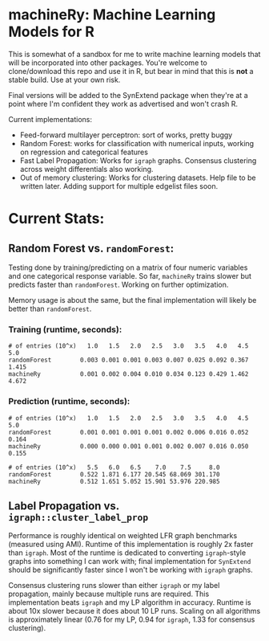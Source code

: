 # machineRy: Machine Learning Models for R

This is somewhat of a sandbox for me to write machine learning models that will be incorporated into other packages. You're welcome to clone/download this repo and use it in R, but bear in mind that this is **not** a stable build. Use at your own risk.

Final versions will be added to the SynExtend package when they're at a point where I'm confident they work as advertised and won't crash R. 

Current implementations:

- Feed-forward multilayer perceptron: sort of works, pretty buggy
- Random Forest: works for classification with numerical inputs, working on regression and categorical features
- Fast Label Propagation: Works for `igraph` graphs. Consensus clustering across weight differentials 
also working.
- Out of memory clustering: Works for clustering datasets. Help file to be written later. Adding support for multiple edgelist files soon.

# Current Stats:

## Random Forest vs. `randomForest`:

Testing done by training/predicting on a matrix of four numeric variables and one categorical response variable.
So far, `machineRy` trains slower but predicts faster than `randomForest`. Working on further optimization.

Memory usage is about the same, but the final implementation will likely be better than `randomForest`.

### Training (runtime, seconds):
```
# of entries (10^x)   1.0   1.5   2.0   2.5   3.0   3.5   4.0   4.5   5.0
randomForest        0.003 0.001 0.001 0.003 0.007 0.025 0.092 0.367 1.415
machineRy           0.001 0.002 0.004 0.010 0.034 0.123 0.429 1.462 4.672
```

### Prediction (runtime, seconds):
```
# of entries (10^x)   1.0   1.5   2.0   2.5   3.0   3.5   4.0   4.5   5.0
randomForest        0.001 0.001 0.001 0.001 0.002 0.006 0.016 0.052 0.164
machineRy           0.000 0.000 0.001 0.001 0.002 0.007 0.016 0.050 0.155

# of entries (10^x)   5.5   6.0   6.5    7.0    7.5     8.0
randomForest        0.522 1.871 6.177 20.545 68.069 301.170
machineRy           0.512 1.651 5.052 15.901 53.976 220.985
```

## Label Propagation vs. `igraph::cluster_label_prop`

Performance is roughly identical on weighted LFR graph benchmarks (measured using AMI). Runtime of this implementation is roughly 2x faster than `igraph`.
Most of the runtime is dedicated to converting `igraph`-style graphs into something I can work with; final implementation for `SynExtend` should be significantly
faster since I won't be working with `igraph` graphs.

Consensus clustering runs slower than either `igraph` or my label propagation, mainly because multiple 
runs are required. This implementation beats `igraph` and my LP algorithm in accuracy. Runtime is about 
10x slower because it does about 10 LP runs. Scaling on all algorithms is approximately linear (0.76 for 
my LP, 0.94 for `igraph`, 1.33 for consensus clustering).
